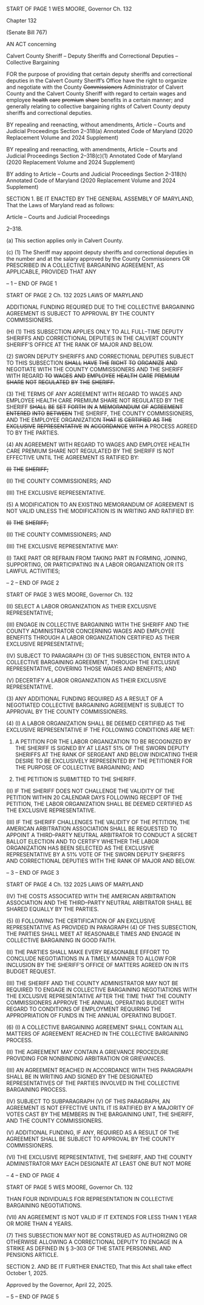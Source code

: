 START OF PAGE 1
WES MOORE, Governor Ch. 132

Chapter 132

(Senate Bill 767)

AN ACT concerning

Calvert County Sheriff – Deputy Sheriffs and Correctional Deputies – Collective
Bargaining

FOR the purpose of providing that certain deputy sheriffs and correctional deputies in the
Calvert County Sheriff’s Office have the right to organize and negotiate with the
County ~~Commissioners~~ Administrator of Calvert County and the Calvert County
Sheriff with regard to certain wages and employee ~~health~~ ~~care~~ ~~premium~~ ~~share~~
benefits in a certain manner; and generally relating to collective bargaining rights
of Calvert County deputy sheriffs and correctional deputies.

BY repealing and reenacting, without amendments,
Article – Courts and Judicial Proceedings
Section 2–318(a)
Annotated Code of Maryland
(2020 Replacement Volume and 2024 Supplement)

BY repealing and reenacting, with amendments,
Article – Courts and Judicial Proceedings
Section 2–318(c)(1)
Annotated Code of Maryland
(2020 Replacement Volume and 2024 Supplement)

BY adding to
Article – Courts and Judicial Proceedings
Section 2–318(h)
Annotated Code of Maryland
(2020 Replacement Volume and 2024 Supplement)

SECTION 1. BE IT ENACTED BY THE GENERAL ASSEMBLY OF MARYLAND,
That the Laws of Maryland read as follows:

Article – Courts and Judicial Proceedings

2–318.

(a) This section applies only in Calvert County.

(c) (1) The Sheriff may appoint deputy sheriffs and correctional deputies in
the number and at the salary approved by the County Commissioners OR PRESCRIBED IN
A COLLECTIVE BARGAINING AGREEMENT, AS APPLICABLE, PROVIDED THAT ANY

– 1 –
END OF PAGE 1

START OF PAGE 2
Ch. 132 2025 LAWS OF MARYLAND

ADDITIONAL FUNDING REQUIRED DUE TO THE COLLECTIVE BARGAINING
AGREEMENT IS SUBJECT TO APPROVAL BY THE COUNTY COMMISSIONERS.

(H) (1) THIS SUBSECTION APPLIES ONLY TO ALL FULL–TIME DEPUTY
SHERIFFS AND CORRECTIONAL DEPUTIES IN THE CALVERT COUNTY SHERIFF’S
OFFICE AT THE RANK OF MAJOR AND BELOW.

(2) SWORN DEPUTY SHERIFFS AND CORRECTIONAL DEPUTIES
SUBJECT TO THIS SUBSECTION ~~SHALL~~ ~~HAVE~~ ~~THE~~ ~~RIGHT~~ ~~TO~~ ~~ORGANIZE~~ ~~AND~~
NEGOTIATE WITH THE COUNTY COMMISSIONERS AND THE SHERIFF WITH REGARD
~~TO~~ ~~WAGES~~ ~~AND~~ ~~EMPLOYEE~~ ~~HEALTH~~ ~~CARE~~ ~~PREMIUM~~ ~~SHARE~~ ~~NOT~~ ~~REGULATED~~ ~~BY~~ ~~THE~~
~~SHERIFF.~~

(3) THE TERMS OF ANY AGREEMENT WITH REGARD TO WAGES AND
EMPLOYEE HEALTH CARE PREMIUM SHARE NOT REGULATED BY THE SHERIFF
~~SHALL~~ ~~BE~~ ~~SET~~ ~~FORTH~~ ~~IN~~ ~~A~~ ~~MEMORANDUM~~ ~~OF~~ ~~AGREEMENT~~ ~~ENTERED~~ ~~INTO~~ ~~BETWEEN~~
THE SHERIFF, THE COUNTY COMMISSIONERS, AND THE EMPLOYEE ORGANIZATION
~~THAT~~ ~~IS~~ ~~CERTIFIED~~ ~~AS~~ ~~THE~~ ~~EXCLUSIVE~~ ~~REPRESENTATIVE~~ ~~IN~~ ~~ACCORDANCE~~ ~~WITH~~ ~~A~~
PROCESS AGREED TO BY THE PARTIES.

(4) AN AGREEMENT WITH REGARD TO WAGES AND EMPLOYEE
HEALTH CARE PREMIUM SHARE NOT REGULATED BY THE SHERIFF IS NOT
EFFECTIVE UNTIL THE AGREEMENT IS RATIFIED BY:

~~(I)~~ ~~THE~~ ~~SHERIFF;~~

(II) THE COUNTY COMMISSIONERS; AND

(III) THE EXCLUSIVE REPRESENTATIVE.

(5) A MODIFICATION TO AN EXISTING MEMORANDUM OF AGREEMENT
IS NOT VALID UNLESS THE MODIFICATION IS IN WRITING AND RATIFIED BY:

~~(I)~~ ~~THE~~ ~~SHERIFF;~~

(II) THE COUNTY COMMISSIONERS; AND

(III) THE EXCLUSIVE REPRESENTATIVE MAY:

(I) TAKE PART OR REFRAIN FROM TAKING PART IN FORMING,
JOINING, SUPPORTING, OR PARTICIPATING IN A LABOR ORGANIZATION OR ITS
LAWFUL ACTIVITIES;

– 2 –
END OF PAGE 2

START OF PAGE 3
WES MOORE, Governor Ch. 132

(II) SELECT A LABOR ORGANIZATION AS THEIR EXCLUSIVE
REPRESENTATIVE;

(III) ENGAGE IN COLLECTIVE BARGAINING WITH THE SHERIFF
AND THE COUNTY ADMINISTRATOR CONCERNING WAGES AND EMPLOYEE BENEFITS
THROUGH A LABOR ORGANIZATION CERTIFIED AS THEIR EXCLUSIVE
REPRESENTATIVE;

(IV) SUBJECT TO PARAGRAPH (3) OF THIS SUBSECTION, ENTER
INTO A COLLECTIVE BARGAINING AGREEMENT, THROUGH THE EXCLUSIVE
REPRESENTATIVE, COVERING THOSE WAGES AND BENEFITS; AND

(V) DECERTIFY A LABOR ORGANIZATION AS THEIR EXCLUSIVE
REPRESENTATIVE.

(3) ANY ADDITIONAL FUNDING REQUIRED AS A RESULT OF A
NEGOTIATED COLLECTIVE BARGAINING AGREEMENT IS SUBJECT TO APPROVAL BY
THE COUNTY COMMISSIONERS.

(4) (I) A LABOR ORGANIZATION SHALL BE DEEMED CERTIFIED AS
THE EXCLUSIVE REPRESENTATIVE IF THE FOLLOWING CONDITIONS ARE MET:

1. A PETITION FOR THE LABOR ORGANIZATION TO BE
RECOGNIZED BY THE SHERIFF IS SIGNED BY AT LEAST 51% OF THE SWORN DEPUTY
SHERIFFS AT THE RANK OF SERGEANT AND BELOW INDICATING THEIR DESIRE TO BE
EXCLUSIVELY REPRESENTED BY THE PETITIONER FOR THE PURPOSE OF
COLLECTIVE BARGAINING; AND

2. THE PETITION IS SUBMITTED TO THE SHERIFF.

(II) IF THE SHERIFF DOES NOT CHALLENGE THE VALIDITY OF
THE PETITION WITHIN 20 CALENDAR DAYS FOLLOWING RECEIPT OF THE PETITION,
THE LABOR ORGANIZATION SHALL BE DEEMED CERTIFIED AS THE EXCLUSIVE
REPRESENTATIVE.

(III) IF THE SHERIFF CHALLENGES THE VALIDITY OF THE
PETITION, THE AMERICAN ARBITRATION ASSOCIATION SHALL BE REQUESTED TO
APPOINT A THIRD–PARTY NEUTRAL ARBITRATOR TO CONDUCT A SECRET BALLOT
ELECTION AND TO CERTIFY WHETHER THE LABOR ORGANIZATION HAS BEEN
SELECTED AS THE EXCLUSIVE REPRESENTATIVE BY A 51% VOTE OF THE SWORN
DEPUTY SHERIFFS AND CORRECTIONAL DEPUTIES WITH THE RANK OF MAJOR AND
BELOW.

– 3 –
END OF PAGE 3

START OF PAGE 4
Ch. 132 2025 LAWS OF MARYLAND

(IV) THE COSTS ASSOCIATED WITH THE AMERICAN
ARBITRATION ASSOCIATION AND THE THIRD–PARTY NEUTRAL ARBITRATOR SHALL
BE SHARED EQUALLY BY THE PARTIES.

(5) (I) FOLLOWING THE CERTIFICATION OF AN EXCLUSIVE
REPRESENTATIVE AS PROVIDED IN PARAGRAPH (4) OF THIS SUBSECTION, THE
PARTIES SHALL MEET AT REASONABLE TIMES AND ENGAGE IN COLLECTIVE
BARGAINING IN GOOD FAITH.

(II) THE PARTIES SHALL MAKE EVERY REASONABLE EFFORT TO
CONCLUDE NEGOTIATIONS IN A TIMELY MANNER TO ALLOW FOR INCLUSION BY THE
SHERIFF’S OFFICE OF MATTERS AGREED ON IN ITS BUDGET REQUEST.

(III) THE SHERIFF AND THE COUNTY ADMINISTRATOR MAY NOT
BE REQUIRED TO ENGAGE IN COLLECTIVE BARGAINING NEGOTIATIONS WITH THE
EXCLUSIVE REPRESENTATIVE AFTER THE TIME THAT THE COUNTY
COMMISSIONERS APPROVE THE ANNUAL OPERATING BUDGET WITH REGARD TO
CONDITIONS OF EMPLOYMENT REQUIRING THE APPROPRIATION OF FUNDS IN THE
ANNUAL OPERATING BUDGET.

(6) (I) A COLLECTIVE BARGAINING AGREEMENT SHALL CONTAIN
ALL MATTERS OF AGREEMENT REACHED IN THE COLLECTIVE BARGAINING
PROCESS.

(II) THE AGREEMENT MAY CONTAIN A GRIEVANCE PROCEDURE
PROVIDING FOR NONBINDING ARBITRATION OR GRIEVANCES.

(III) AN AGREEMENT REACHED IN ACCORDANCE WITH THIS
PARAGRAPH SHALL BE IN WRITING AND SIGNED BY THE DESIGNATED
REPRESENTATIVES OF THE PARTIES INVOLVED IN THE COLLECTIVE BARGAINING
PROCESS.

(IV) SUBJECT TO SUBPARAGRAPH (V) OF THIS PARAGRAPH, AN
AGREEMENT IS NOT EFFECTIVE UNTIL IT IS RATIFIED BY A MAJORITY OF VOTES
CAST BY THE MEMBERS IN THE BARGAINING UNIT, THE SHERIFF, AND THE COUNTY
COMMISSIONERS.

(V) ADDITIONAL FUNDING, IF ANY, REQUIRED AS A RESULT OF
THE AGREEMENT SHALL BE SUBJECT TO APPROVAL BY THE COUNTY
COMMISSIONERS.

(VI) THE EXCLUSIVE REPRESENTATIVE, THE SHERIFF, AND THE
COUNTY ADMINISTRATOR MAY EACH DESIGNATE AT LEAST ONE BUT NOT MORE

– 4 –
END OF PAGE 4

START OF PAGE 5
WES MOORE, Governor Ch. 132

THAN FOUR INDIVIDUALS FOR REPRESENTATION IN COLLECTIVE BARGAINING
NEGOTIATIONS.

(VII) AN AGREEMENT IS NOT VALID IF IT EXTENDS FOR LESS
THAN 1 YEAR OR MORE THAN 4 YEARS.

(7) THIS SUBSECTION MAY NOT BE CONSTRUED AS AUTHORIZING OR
OTHERWISE ALLOWING A CORRECTIONAL DEPUTY TO ENGAGE IN A STRIKE AS
DEFINED IN § 3–303 OF THE STATE PERSONNEL AND PENSIONS ARTICLE.

SECTION 2. AND BE IT FURTHER ENACTED, That this Act shall take effect
October 1, 2025.

Approved by the Governor, April 22, 2025.

– 5 –
END OF PAGE 5